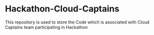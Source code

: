 # Hackathon-Cloud-Captains
This repository is used to store the Code which is associated with Cloud Captains team participating in Hackathon
